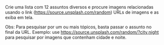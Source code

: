 Crie uma lista com 12 assuntos diversos e procure imagens relacionadas usando o link (https://source.unsplash.com/random) URLs de imagens e as exiba em tela.

Obs: Para pesquisar por um ou mais tópicos, basta passar o assunto no final da URL. Exemplo: use https://source.unsplash.com/random/?city,night para pesquisar por imagens que contenham cidade e noite.